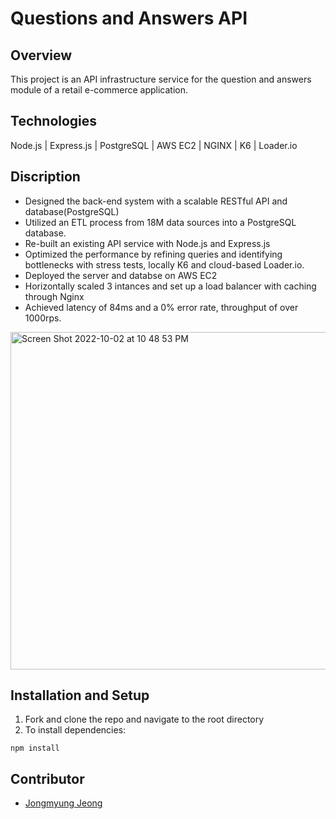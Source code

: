 # Questions and Answers API
## Overview
This project is an API infrastructure service for the question and answers module of a retail e-commerce application.
## Technologies
Node.js | Express.js | PostgreSQL | AWS EC2 | NGINX | K6 | Loader.io
## Discription
- Designed the back-end system with a scalable RESTful API and database(PostgreSQL)
- Utilized an ETL process from 18M data sources into a PostgreSQL database.
- Re-built an existing API service with Node.js and Express.js
- Optimized the performance by refining queries and identifying bottlenecks with stress tests, locally K6 and cloud-based Loader.io.
- Deployed the server and databse on AWS EC2
- Horizontally scaled 3 intances and set up a load balancer with caching through Nginx
- Achieved latency of 84ms and a 0% error rate, throughput of over 1000rps.

<img width="540" alt="Screen Shot 2022-10-02 at 10 48 53 PM" src="https://user-images.githubusercontent.com/47969884/193509293-55ad4915-f505-4b92-b574-a45aeaabaf87.png">

## Installation and Setup
1. Fork and clone the repo and navigate to the root directory
2. To install dependencies:
```
npm install
```
## Contributor
- [Jongmyung Jeong](https://github.com/pqqrpr)

